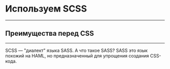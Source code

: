 # Используем SCSS

---

## Преимущества перед CSS

---
SCSS — "диалект" языка SASS. А что такое SASS? SASS это язык похожий на HAML, но предназначенный для упрощения создания CSS-кода.

